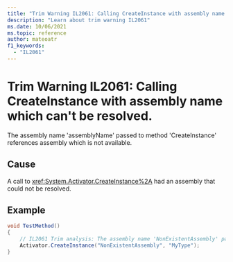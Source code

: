 ```yaml
---
title: "Trim Warning IL2061: Calling CreateInstance with assembly name which can't be resolved."
description: "Learn about trim warning IL2061"
ms.date: 10/06/2021
ms.topic: reference
author: mateoatr
f1_keywords:
  - "IL2061"
---
```

# Trim Warning IL2061: Calling CreateInstance with assembly name which can't be resolved.

The assembly name 'assemblyName' passed to method 'CreateInstance' references assembly which is not available.

## Cause

A call to <xref:System.Activator.CreateInstance%2A> had an assembly that could not be resolved.

## Example

```C#
void TestMethod()
{
    // IL2061 Trim analysis: The assembly name 'NonExistentAssembly' passed to method 'System.Activator.CreateInstance(string, string)' references assembly which is not available.
    Activator.CreateInstance("NonExistentAssembly", "MyType");
}
```
